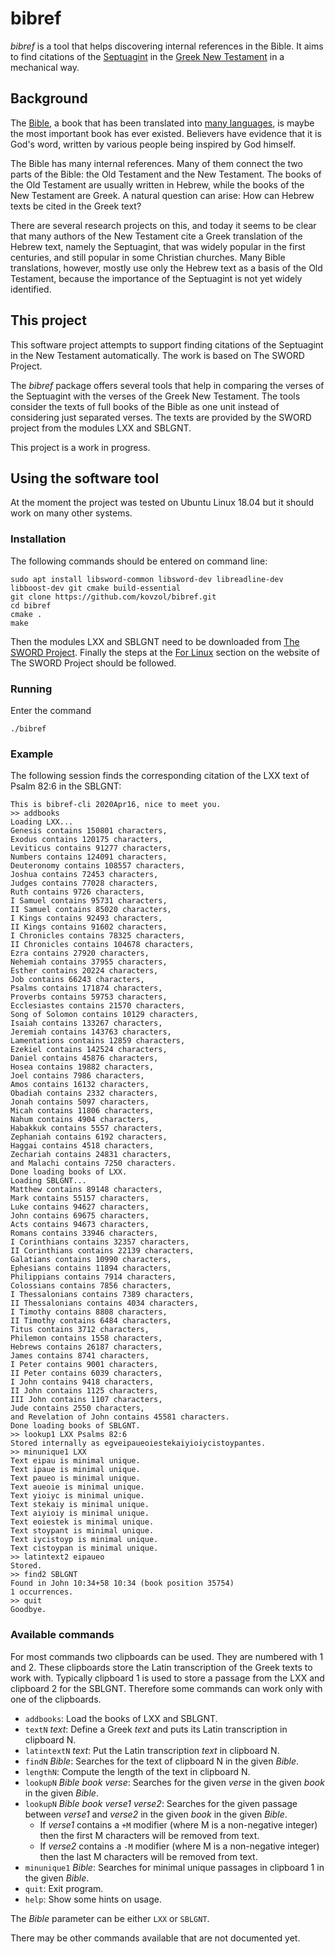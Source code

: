 # bibref

*bibref* is a tool that helps discovering internal references in the Bible.
It aims to find citations of the
[Septuagint](https://en.wikipedia.org/wiki/Septuagint) in the
[Greek New Testament](https://en.wikipedia.org/wiki/New_Testament)
in a mechanical way.

## Background

The [Bible](https://en.wikipedia.org/wiki/Bible),
a book that has been translated into [many languages](https://en.wikipedia.org/wiki/Bible_translations),
is maybe the most important book has ever existed. Believers
have evidence that it is God's word, written by
various people being inspired by God himself.

The Bible has many internal references. Many of them
connect the two parts of the Bible: the Old Testament
and the New Testament. The books of the Old Testament are
usually written in Hebrew, while the books of the New Testament
are Greek. A natural question can arise: How can Hebrew
texts be cited in the Greek text?

There are several research projects on this,
and today it seems to be clear that many authors of
the New Testament cite a Greek translation of
the Hebrew text, namely the Septuagint, that
was widely popular in the first centuries, and still popular
in some Christian churches. Many
Bible translations, however, mostly use only the
Hebrew text as a basis of the Old Testament,
because the importance of the Septuagint is
not yet widely identified.

## This project

This software project attempts to support finding citations
of the Septuagint in the New Testament automatically.
The work is based on The SWORD Project.

The *bibref* package offers several tools that help in comparing
the verses of the Septuagint with the verses of the Greek New Testament.
The tools consider the texts of full books of the Bible as one unit instead
of considering just separated verses.
The texts are provided by the SWORD project
from the modules LXX and SBLGNT.

This project is a work in progress.

## Using the software tool

At the moment the project was tested on
Ubuntu Linux 18.04 but it should work
on many other systems.

### Installation

The following commands
should be entered on command line:
```commandline
sudo apt install libsword-common libsword-dev libreadline-dev libboost-dev git cmake build-essential
git clone https://github.com/kovzol/bibref.git
cd bibref
cmake .
make
```
Then the modules LXX and SBLGNT need to be downloaded from
[The SWORD Project](https://www.crosswire.org/sword/modules/ModDisp.jsp?modType=Bibles).
Finally the steps at the [For Linux](https://www.crosswire.org/sword/docs/moduleinstall.jsp)
section on the website of The SWORD Project should be followed.

### Running

Enter the command
```commandline
./bibref
```

### Example

The following session finds the corresponding citation of the LXX text of Psalm 82:6 in the SBLGNT:
```commandline
This is bibref-cli 2020Apr16, nice to meet you.
>> addbooks
Loading LXX...
Genesis contains 150801 characters,
Exodus contains 120175 characters,
Leviticus contains 91277 characters,
Numbers contains 124091 characters,
Deuteronomy contains 108557 characters,
Joshua contains 72453 characters,
Judges contains 77028 characters,
Ruth contains 9726 characters,
I Samuel contains 95731 characters,
II Samuel contains 85020 characters,
I Kings contains 92493 characters,
II Kings contains 91602 characters,
I Chronicles contains 78325 characters,
II Chronicles contains 104678 characters,
Ezra contains 27920 characters,
Nehemiah contains 37955 characters,
Esther contains 20224 characters,
Job contains 66243 characters,
Psalms contains 171874 characters,
Proverbs contains 59753 characters,
Ecclesiastes contains 21570 characters,
Song of Solomon contains 10129 characters,
Isaiah contains 133267 characters,
Jeremiah contains 143763 characters,
Lamentations contains 12859 characters,
Ezekiel contains 142524 characters,
Daniel contains 45876 characters,
Hosea contains 19882 characters,
Joel contains 7986 characters,
Amos contains 16132 characters,
Obadiah contains 2332 characters,
Jonah contains 5097 characters,
Micah contains 11806 characters,
Nahum contains 4904 characters,
Habakkuk contains 5557 characters,
Zephaniah contains 6192 characters,
Haggai contains 4518 characters,
Zechariah contains 24831 characters,
and Malachi contains 7250 characters.
Done loading books of LXX.
Loading SBLGNT...
Matthew contains 89148 characters,
Mark contains 55157 characters,
Luke contains 94627 characters,
John contains 69675 characters,
Acts contains 94673 characters,
Romans contains 33946 characters,
I Corinthians contains 32357 characters,
II Corinthians contains 22139 characters,
Galatians contains 10990 characters,
Ephesians contains 11894 characters,
Philippians contains 7914 characters,
Colossians contains 7856 characters,
I Thessalonians contains 7389 characters,
II Thessalonians contains 4034 characters,
I Timothy contains 8808 characters,
II Timothy contains 6484 characters,
Titus contains 3712 characters,
Philemon contains 1558 characters,
Hebrews contains 26187 characters,
James contains 8741 characters,
I Peter contains 9001 characters,
II Peter contains 6039 characters,
I John contains 9418 characters,
II John contains 1125 characters,
III John contains 1107 characters,
Jude contains 2550 characters,
and Revelation of John contains 45581 characters.
Done loading books of SBLGNT.
>> lookup1 LXX Psalms 82:6
Stored internally as egveipaueoiestekaiyioiycistoypantes.
>> minunique1 LXX
Text eipau is minimal unique.
Text ipaue is minimal unique.
Text paueo is minimal unique.
Text aueoie is minimal unique.
Text yioiyc is minimal unique.
Text stekaiy is minimal unique.
Text aiyioiy is minimal unique.
Text eoiestek is minimal unique.
Text stoypant is minimal unique.
Text iycistoyp is minimal unique.
Text cistoypan is minimal unique.
>> latintext2 eipaueo
Stored.
>> find2 SBLGNT 
Found in John 10:34+58 10:34 (book position 35754)
1 occurrences.
>> quit
Goodbye.
```

### Available commands

For most commands two clipboards can be used. They are numbered with 1 and 2.
These clipboards store the Latin transcription of the Greek texts to work with.
Typically clipboard 1 is used to store a passage from the LXX and clipboard 2
for the SBLGNT. Therefore some commands can work only with one of the clipboards.

* `addbooks`: Load the books of LXX and SBLGNT.
* `textN` *text*: Define a Greek *text* and puts its Latin transcription in clipboard N.
* `latintextN` *text*: Put the Latin transcription *text* in clipboard N.
* `findN` *Bible*: Searches for the text of clipboard N in the given *Bible*.
* `lengthN`: Compute the length of the text in clipboard N.
* `lookupN` *Bible* *book* *verse*: Searches for the given *verse* in the given *book* in the given *Bible*.
* `lookupN` *Bible* *book* *verse1* *verse2*: Searches for the given passage between *verse1* and *verse2*
   in the given *book* in the given *Bible*.
   - If *verse1* contains a `+M` modifier (where M is a non-negative integer)
     then the first M characters will be removed from text.
   - If *verse2* contains a `-M` modifier (where M is a non-negative integer)
     then the last M characters will be removed from text.
* `minunique1` *Bible*: Searches for minimal unique passages in clipboard 1 in the given *Bible*.
* `quit`: Exit program.
* `help`: Show some hints on usage.

The *Bible* parameter can be either `LXX` or `SBLGNT`.

There may be other commands available that are not documented yet.
